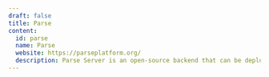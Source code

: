 ```yaml
---
draft: false
title: Parse
content:
  id: parse
  name: Parse
  website: https://parseplatform.org/
  description: Parse Server is an open-source backend that can be deployed to any infrastructure that can run Node.js.
---
```

